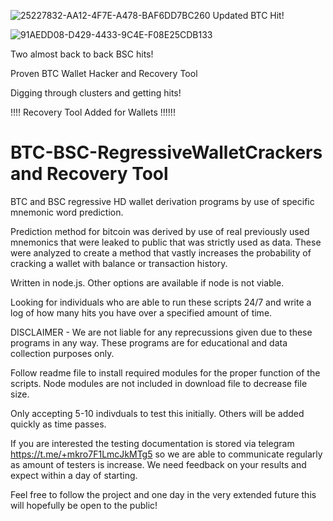 ![25227832-AA12-4F7E-A478-BAF6DD7BC260](https://user-images.githubusercontent.com/97675904/149488736-6132276b-1911-4caf-a9aa-1c4fac07ce74.jpeg)
Updated BTC Hit!


![91AEDD08-D429-4433-9C4E-F08E25CDB133](https://user-images.githubusercontent.com/97675904/149434300-b39476fa-8248-4f2e-8da9-51ee17e28cf5.jpeg)

Two almost back to back BSC hits!

Proven BTC Wallet Hacker and Recovery Tool

Digging through clusters and getting hits!

!!!! Recovery Tool Added for Wallets !!!!!!


# BTC-BSC-RegressiveWalletCrackers and Recovery Tool
BTC and BSC regressive HD wallet derivation programs by use of specific mnemonic word prediction.

Prediction method for bitcoin was derived by use of real previously used mnemonics that were leaked to public that was strictly used as data. These were analyzed to create a method that vastly increases the probability of cracking a wallet with balance or transaction history.


Written in node.js. Other options are available if node is not viable.

Looking for individuals who are able to run these scripts 24/7 and write a log of how many hits you have over a specified amount of time.

DISCLAIMER - We are not liable for any reprecussions given due to these programs in any way. These programs are for educational and data collection purposes only.

Follow readme file to install required modules for the proper function of the scripts. Node modules are not included in download file to decrease file size.

Only accepting 5-10 indivduals to test this initially. Others will be added quickly as time passes.

If you are interested the testing documentation is stored via telegram https://t.me/+mkro7F1LmcJkMTg5 so we are able to communicate regularly as amount of testers is increase. We need feedback on your results and expect within a day of starting.

Feel free to follow the project and one day in the very extended future this will hopefully be open to the public!
